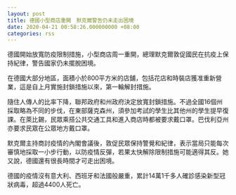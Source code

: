 ```yaml
---
layout: post
title: 德國小型商店重開　默克爾警告仍未走出困境
date: 2020-04-21 00:58:26.000000000 +08:00
categories: rss
---
```


德國開始放寬防疫限制措施，小型商店周一重開，總理默克爾敦促國民在抗疫上保持紀律，警告國家仍未擺脫困境。

在德國大部分地區，面積小於800平方米的店舖，包括花店和時裝店獲准重新營業，這是自上月實施封鎖措施以來，第一輪解封措施。

隨住人傳人的比率下降，聯邦政府和州政府決定放寬封鎖措施。不過全國16個州採取略為不同的步伐，在東部薩克森州，須參加考試的學生比其他州的學生提早復課。在萊比錫，民眾乘搭公共交通工具和進入商店時都被要求戴口罩。巴伐利亞州亦要求民眾在公眾地方戴口罩。

默克爾主持商討疫情的內閣會議後，敦促民眾保持警覺和紀律，表示當局只能每次審慎地採取一小步行動，以防疫情反彈，若果太快解除限制措施可能適得其反。她又說，德國還有很長時間才可走出困境。

德國的疫情沒有意大利、西班牙和法國般嚴重，累計14萬1千多人確診感染新型冠狀病毒，超過4400人死亡。
